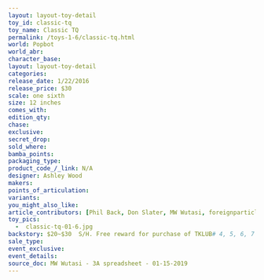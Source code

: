 ```yaml
---
layout: layout-toy-detail 
toy_id: classic-tq
toy_name: Classic TQ
permalink: /toys-1-6/classic-tq.html
world: Popbot
world_abr: 
character_base: 
layout: layout-toy-detail
categories: 
release_date: 1/22/2016
release_price: $30 
scale: one sixth
size: 12 inches
comes_with: 
edition_qty: 
chase: 
exclusive: 
secret_drop: 
sold_where: 
bamba_points: 
packaging_type: 
product_code_/_link: N/A
designer: Ashley Wood
makers: 
points_of_articulation: 
variants: 
you_might_also_like: 
article_contributors: [Phil Back, Don Slater, MW Wutasi, foreignparticle]
toy_pics: 
  -  classic-tq-01-6.jpg
backstory: $20~$30  S/H. Free reward for purchase of TKLUB# 4, 5, 6, 7
sale_type: 
event_exclusive: 
event_details: 
source_doc: MW Wutasi - 3A spreadsheet - 01-15-2019
---
```

